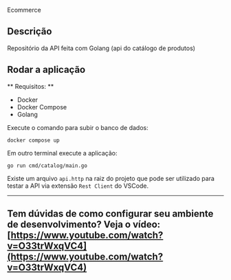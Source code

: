 Ecommerce

## Descrição

Repositório da API feita com Golang (api do catálogo de produtos)

## Rodar a aplicação

** Requisitos: **

- Docker
- Docker Compose
- Golang

Execute o comando para subir o banco de dados:

```
docker compose up
```

Em outro terminal execute a aplicação:

```
go run cmd/catalog/main.go
```

Existe um arquivo `api.http` na raiz do projeto que pode ser utilizado para testar a API via extensão `Rest Client` do VSCode.

---

## Tem dúvidas de como configurar seu ambiente de desenvolvimento? Veja o vídeo: [https://www.youtube.com/watch?v=O33trWxqVC4](https://www.youtube.com/watch?v=O33trWxqVC4)
